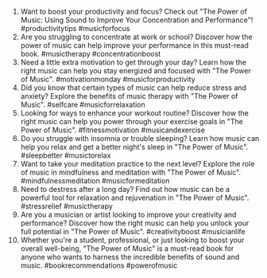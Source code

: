 1. Want to boost your productivity and focus? Check out "The Power of Music: Using Sound to Improve Your Concentration and Performance"! #productivitytips #musicforfocus
2. Are you struggling to concentrate at work or school? Discover how the power of music can help improve your performance in this must-read book. #musictherapy #concentrationboost
3. Need a little extra motivation to get through your day? Learn how the right music can help you stay energized and focused with "The Power of Music". #motivationmonday #musicforproductivity
4. Did you know that certain types of music can help reduce stress and anxiety? Explore the benefits of music therapy with "The Power of Music". #selfcare #musicforrelaxation
5. Looking for ways to enhance your workout routine? Discover how the right music can help you power through your exercise goals in "The Power of Music". #fitnessmotivation #musicandexercise
6. Do you struggle with insomnia or trouble sleeping? Learn how music can help you relax and get a better night's sleep in "The Power of Music". #sleepbetter #musictorelax
7. Want to take your meditation practice to the next level? Explore the role of music in mindfulness and meditation with "The Power of Music". #mindfulnessmeditation #musicformeditation
8. Need to destress after a long day? Find out how music can be a powerful tool for relaxation and rejuvenation in "The Power of Music". #stressrelief #musictherapy
9. Are you a musician or artist looking to improve your creativity and performance? Discover how the right music can help you unlock your full potential in "The Power of Music". #creativityboost #musicianlife
10. Whether you're a student, professional, or just looking to boost your overall well-being, "The Power of Music" is a must-read book for anyone who wants to harness the incredible benefits of sound and music. #bookrecommendations #powerofmusic
